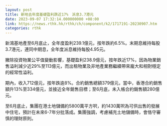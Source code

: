```yaml
---
layout: post
title: 新地去年度基礎盈利跌近17%　派息3.7港元
date: 2023-09-07 17:32:14.000000000 +08:00
link: https://news.rthk.hk/rthk/ch/component/k2/1717191-20230907.htm
categories: rthk
---
```


新鴻基地產至6月底止，全年度盈利239.1億元，按年跌約6.5%。末期息維持每股3.7港元，連同中期息，全年度派息維持每股4.95元。

撇除投資物業公平值變動影響，基礎盈利238.9億元，按年跌近17%，因為物業銷售溢利減少近29%至113億元，而出租物業及非地產業務繼續帶來龐大和相對穩定的經常性溢利。

期內，收入712億元，按年跌逾8%。合約銷售總額379億元，當中，香港合約銷售額升13%至334億元，並接近全年銷售目標；至6月底，未入帳合約銷售額280億元。

至6月底止，集團在港土地儲備約5800萬平方呎，約1430萬呎為可供出售的發展中住宅，預計在未來6-7年分批落成。集團強調，考慮補充土地儲備時，會恪守審慎的理財原則。
